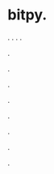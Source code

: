 # bitpy.
.
.
.
.












.






















































.
























.



























.

















































































.































































.































































































.














.
